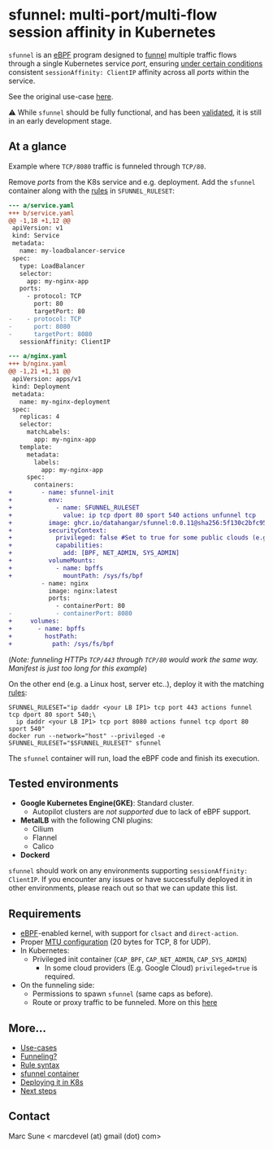 # sfunnel: multi-port/multi-flow session affinity in Kubernetes

`sfunnel` is an [eBPF](https://ebpf.io/) program designed to [funnel](docs/funneling.md)
multiple traffic flows through a single Kubernetes service _port_, ensuring
[under certain conditions](#requirements) consistent `sessionAffinity: ClientIP`
affinity across all _ports_ within the service.

See the original use-case [here](docs/use-cases/network-telemetry-nfacctd.md).

:warning: While `sfunnel` should be fully functional, and has been [validated](#tested-environments),
it is still in an early development stage.

## At a glance

Example where `TCP/8080` traffic is funneled through `TCP/80`.

Remove _ports_ from the K8s service and e.g. deployment. Add the `sfunnel`
container along with the [rules](docs/rules.md) in `SFUNNEL_RULESET`:

```diff
--- a/service.yaml
+++ b/service.yaml
@@ -1,18 +1,12 @@
 apiVersion: v1
 kind: Service
 metadata:
   name: my-loadbalancer-service
 spec:
   type: LoadBalancer
   selector:
     app: my-nginx-app
   ports:
     - protocol: TCP
       port: 80
       targetPort: 80
-    - protocol: TCP
-      port: 8080
-      targetPort: 8080
   sessionAffinity: ClientIP
```

```diff
--- a/nginx.yaml
+++ b/nginx.yaml
@@ -1,21 +1,31 @@
 apiVersion: apps/v1
 kind: Deployment
 metadata:
   name: my-nginx-deployment
 spec:
   replicas: 4
   selector:
     matchLabels:
       app: my-nginx-app
   template:
     metadata:
       labels:
         app: my-nginx-app
     spec:
       containers:
+        - name: sfunnel-init
+          env:
+            - name: SFUNNEL_RULESET
+              value: ip tcp dport 80 sport 540 actions unfunnel tcp
+          image: ghcr.io/datahangar/sfunnel:0.0.11@sha256:5f130c2bfc95fb0d264ad54c52b1fef26c58e5635f11b8b862efe611b98b1f9a
+          securityContext:
+            privileged: false #Set to true for some public clouds (e.g. GKE standard)
+            capabilities:
+              add: [BPF, NET_ADMIN, SYS_ADMIN]
+          volumeMounts:
+            - name: bpffs
+              mountPath: /sys/fs/bpf
         - name: nginx
           image: nginx:latest
           ports:
             - containerPort: 80
-            - containerPort: 8080
+     volumes:
+       - name: bpffs
+         hostPath:
+           path: /sys/fs/bpf
```
(_Note: funneling HTTPs `TCP/443` through `TCP/80` would work the same way. Manifest
is just too long for this example_)

On the other end (e.g. a Linux host, server etc..), deploy it with the
matching [rules](docs/rules.md):

```shell
SFUNNEL_RULESET="ip daddr <your LB IP1> tcp port 443 actions funnel tcp dport 80 sport 540;\
  ip daddr <your LB IP1> tcp port 8080 actions funnel tcp dport 80 sport 540"
docker run --network="host" --privileged -e SFUNNEL_RULESET="$SFUNNEL_RULESET" sfunnel
```

The `sfunnel` container will run, load the eBPF code and finish its execution.

## Tested environments

* **Google Kubernetes Engine(GKE)**: Standard cluster.
   - Autopilot clusters are _not supported_ due to lack of eBPF support.
* **MetalLB** with the following CNI plugins:
  * Cilium
  * Flannel
  * Calico
* **Dockerd**

`sfunnel` should work on any environments supporting `sessionAffinity: ClientIP`.
If you encounter any issues or have successfully deployed it in other
environments, please reach out so that we can update this list.

## Requirements

* [eBPF](https://ebpf.io/)-enabled kernel, with support for `clsact` and `direct-action`.
* Proper [MTU configuration](docs/funneling.md#mtu) (20 bytes for TCP, 8 for UDP).
* In Kubernetes:
  * Privileged init container (`CAP_BPF`, `CAP_NET_ADMIN`, `CAP_SYS_ADMIN`)
    * In some cloud providers (E.g. Google Cloud) `privileged=true` is required.
* On the funneling side:
  * Permissions to spawn `sfunnel` (same caps as before).
  * Route or proxy traffic to be funneled. More on this [here](docs/funneling.md)

## More...

* [Use-cases](docs/use-cases/)
* [Funneling?](docs/funneling.md)
* [Rule syntax](docs/rules.md)
* [sfunnel container](docs/container.md)
* [Deploying it in K8s](docs/k8s.md)
* [Next steps](../../issues?q=is%3Aissue+is%3Aopen+label%3Afeature)

Contact
-------

Marc Sune < marcdevel (at) gmail (dot) com>
